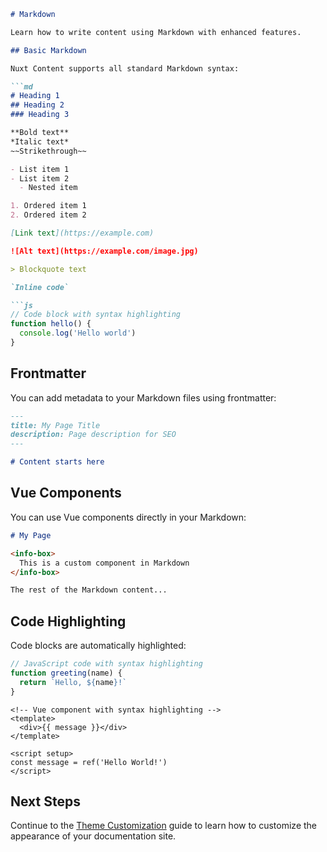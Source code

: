 ```md
# Markdown

Learn how to write content using Markdown with enhanced features.

## Basic Markdown

Nuxt Content supports all standard Markdown syntax:

```md
# Heading 1
## Heading 2
### Heading 3

**Bold text**
*Italic text*
~~Strikethrough~~

- List item 1
- List item 2
  - Nested item

1. Ordered item 1
2. Ordered item 2

[Link text](https://example.com)

![Alt text](https://example.com/image.jpg)

> Blockquote text

`Inline code`

```js
// Code block with syntax highlighting
function hello() {
  console.log('Hello world')
}
```

## Frontmatter

You can add metadata to your Markdown files using frontmatter:

```md
---
title: My Page Title
description: Page description for SEO
---

# Content starts here
```

## Vue Components

You can use Vue components directly in your Markdown:

```md
# My Page

<info-box>
  This is a custom component in Markdown
</info-box>

The rest of the Markdown content...
```

## Code Highlighting

Code blocks are automatically highlighted:

```js
// JavaScript code with syntax highlighting
function greeting(name) {
  return `Hello, ${name}!`
}
```

```vue
<!-- Vue component with syntax highlighting -->
<template>
  <div>{{ message }}</div>
</template>

<script setup>
const message = ref('Hello World!')
</script>
```

## Next Steps

Continue to the [Theme Customization](/docs/guide/theme) guide to learn how to customize the appearance of your documentation site.
```